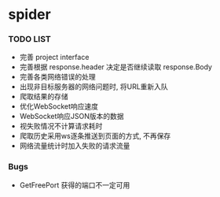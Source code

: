 # spider

### TODO LIST  

- 完善 project interface
- 完善根据 response.header 决定是否继续读取 response.Body
- 完善各类网络错误的处理
- 出现非目标服务器的网络问题时, 将URL重新入队
- 爬取结果的存储
- 优化WebSocket响应速度
- WebSocket响应JSON版本的数据
- 视失败情况不计算请求耗时
- 爬取历史采用ws逐条推送到页面的方式, 不再保存
- 网络流量统计时加入失败的请求流量

### Bugs

- GetFreePort 获得的端口不一定可用
